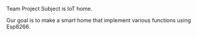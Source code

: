 Team Project Subject is IoT home.

Our goal is to make a smart home that implement various functions using Esp8266.
